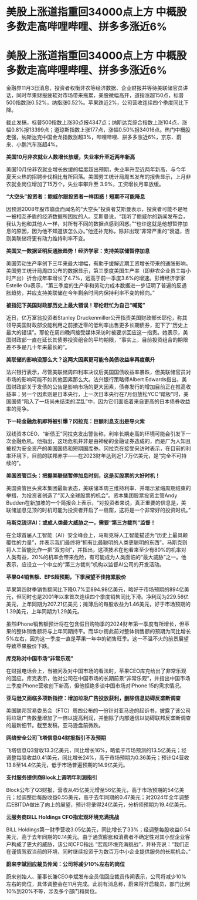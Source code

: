 # 美股上涨道指重回34000点上方 中概股多数走高哔哩哔哩、拼多多涨近6%

# 美股上涨道指重回34000点上方 中概股多数走高哔哩哔哩、拼多多涨近6%

金融界11月3日消息，投资者权衡非农等经济数据、企业财报并等待美联储官员讲话，同时苹果财报疲软对市场带来拖累，美股微幅高开，道指涨超150点，标普500指数涨0.52%，纳指涨0.52%。苹果跌近2%，公司营收连续四个季度同比下降。

截止发稿，标普500指数上涨30点报4347点；纳斯达克综合指数上涨104点，涨幅0.8%报13399点；道琼斯指数上涨177点，涨幅0.50%报34016点。热门中概股走强，纳斯达克中国金龙指数涨超3%，哔哩哔哩、拼多多涨近6%，京东、蔚来、小鹏汽车涨超4%。

**美国10月非农就业人数增长放缓，失业率升至近两年新高**

美国10月份非农就业增长放缓的幅度超出预期，失业率升至近两年新高，与今年夏天火热的招聘步伐相比有所回落。美国劳工统计局周五发布的报告显示，上月非农就业岗位增加了15万个，失业率攀升至
3.9%，工资增长月率放缓。

**“大空头”投资者：鲍威尔跟投资者一样困惑！短期不可能降息**

因预测2008年股市崩盘而闻名的“大空头”投资者艾斯曼表示，投资者可能不是唯一被相互矛盾的经济数据所困扰的人。艾斯曼说，“我听了鲍威尔的新闻发布会，我认为他和其他人一样，对所有不同的数据点感到困惑。”“也许这就是他想暂停加息的原因，因为他不知道该怎么办。”他还补充称，除非出现“非常严重的”衰退，否则美联储将更有动力维持利率不变。

**美国又一数据证明反通胀趋势！经济学家：支持美联储暂停加息**

美国劳动生产率创下三年来最大增幅，有助于缓解近期工资增长带来的通胀影响。美国劳工统计局周四公布的数据显示，第三季度美国生产率（即非农企业员工每小时产出）折合成年率增长了4.7%，远高于前一季度3.6%的增速。彭博经济学家Estelle
Ou表示，“第三季度的生产率和劳动力成本数据进一步证明了普遍的反通胀趋势，并应支持美联储在今年剩余时间内保持利率不变的倾向。”

**被指犯下美国财政部历史上最大错误！耶伦赶忙为自己“喊冤”**

近日，亿万富翁投资者Stanley
Druckenmiller公开指责美国财政部长耶伦，称其领导美国财政部没能利用之前接近零的低利率出售更多长期债券，犯下了“历史上最大的错误”。耶伦在周四晚间接受媒体采访时被要求回应这一指责。她表示，美国财政部一直在延长其债券投资组合的平均期限，“事实上，目前投资组合的期限差不多是几十年来最长的”。

**美联储的影响没那么大？这两大因素更可能令美债收益率再度飙升**

法兴银行表示，尽管美联储周四利率决议后美国国债收益率暴跌，但美联储官员对市场的影响可能不如其他因素那么大。法兴银行策略师Albert
Edwards指出，美国财政部关于发债的公告是影响市场的更大因素，债券发行的增加目前正在推高收益率；另一个因素则是日本央行，上一次日本央行在7月份放松YCC“踏板”时，美国国债“陷入了一场尚未结束的混乱”中，因为它们面临着来自更高的日本债券收益率的竞争。

**下一轮金融危机即将被引爆？冈拉克：巨额利息支出是导火索**

双线资本CEO、“新债王”冈拉克发出警告称，利率长期走高的环境可能会引发下一次金融危机。他指出，这场危机并非是由神秘的金融证券造成的，而是广为人知且被视为安全资产的美国国债和短期国库券。冈拉克在接受采访时表示，在目前的利率环境下，目前的联邦赤字——在2023财年达到近1.7万亿美元，是“完全不可持续的”。

**美国资管巨头：把握美联储暂停加息时刻，这是买股票的大好时机！**

美国资管巨头资本集团最新表态，美联储本周三维持利率、并暗示紧缩周期结束的举措，为投资者创造了“买入全球股票的机会”。资本集团股票投资主管Andy
Budden在新加坡的一个简报会上表示，“对投资者来说，真正重要的信息是，美联储加息见顶的时机可能为投资者开启了一扇窗，这将是一个非常好的投资时机。”

**马斯克锐评AI：或成人类最大威胁之一，需要“第三方裁判”监督！**

在全球首届人工智能（AI）安全峰会上，马斯克将人工智能描述为“历史上最具颠覆性的力量”，并表示我们最终将“拥有比最聪明的人类更聪明的东西”。马斯克则将人工智能比作一把”双刃剑”，并指出，这项技术在他看来至少有80%的机率对人类有益，20%的机率会带来危险，有可能成为人类面临的“最大威胁”之一。他表示，应设立一个中立的“第三方裁判”机构以监督AI公司的开发活动。

**苹果Q4销售额、EPS超预期，下季展望不佳拖累股价**

苹果第四财季销售额同比下降0.7%至894.98亿美元，略好于市场预期的894亿美元，但同时也是2001年以来首次连续四个季度销售同比下滑。净利润为229.56亿美元，上年同期为207.21亿美元；摊薄后的每股收益为1.46美元，好于市场预期的1.39美元，上年同期为1.29美元。

虽然iPhone销售额预计将在包含假日购物季的2024财年第一季度有所增长，但苹果的整体销售额将与上年同期持平。而华尔街此前对整体销售额的预期为同比增长5%左右，因为这一季度一直是苹果一年中的销售旺季。这一不温不火的前景展望导致苹果股价下跌。

**库克称对中国市场“非常乐观”**

在财报电话会上，当被问及对中国市场的看法时，苹果CEO库克给出了非常乐观的回应。库克表示，他对公司在中国市场的长期前景“非常乐观”，并指出中国市场三季度iPhone营收创下新高，但他拒绝多谈中国市场对iPhone
15的需求情况。

**亚马逊又面临多项新指控：增加垃圾广告投放获利，删除信息妨碍反垄断调查**

美国联邦贸易委员会（FTC）周四公布的一份针对亚马逊的起诉书，披露了该公司将垃圾广告数量增加了一倍以提高利润，并删除了内部通信以妨碍联邦反垄断调查的最新细节。截至发稿，亚马逊盘前微跌。

**网络安全公司飞塔信息Q4财报指引不及预期**

飞塔信息Q3营收13.3亿美元，同比增长16%，略低于市场预测的13.5亿美元；经调整每股收益0.41美元，同比增长24%，高于市场预期为0.36美元；预计Q4营收13.8至14.4亿美元，低于市场普遍预期的14.9亿美元。

**支付服务提供商Block上调明年利润指引**

Block公布了Q3财报，营收从45亿美元增至56亿美元，高于市场预期的54亿美元；经调整后每股收益0.55美元，高于去年同期的0.47美元；对2024年全年调整后EBITDA做出了向上的展望，预计将录得24亿美元，分析师预期为19.4亿美元。

**云服务商BILL Holdings CFO指宏观环境充满挑战**

BILL
Holdings第一财季营收3.05亿美元，同比增长了33%；经调整每股收益0.54美元，高于去年同期的0.14美元。由于通货膨胀和消费者不确定性对其小型企业客户构成了更大的威胁，该公司CFO指出
“宏观环境充满挑战”，并补充说：“我们正在谨慎驾驭当前的环境，同时继续投资于为数百万中小企业提供服务的长期机会。”

**蔚来李斌回应裁员传闻：公司将减少10%左右的岗位**

蔚来创始人、董事长兼CEO李斌发布全员信回应裁员传闻表示，公司将减少10%左右的岗位，具体调整会在11月完成。此前有消息称，蔚来将开启裁员，部门比例10%到20%不等，涉及多个部门和岗位。

